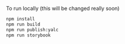 To run locally (this will be changed really soon)
```bash
npm install
npm run build
npm run publish:yalc
npm run storybook
```
